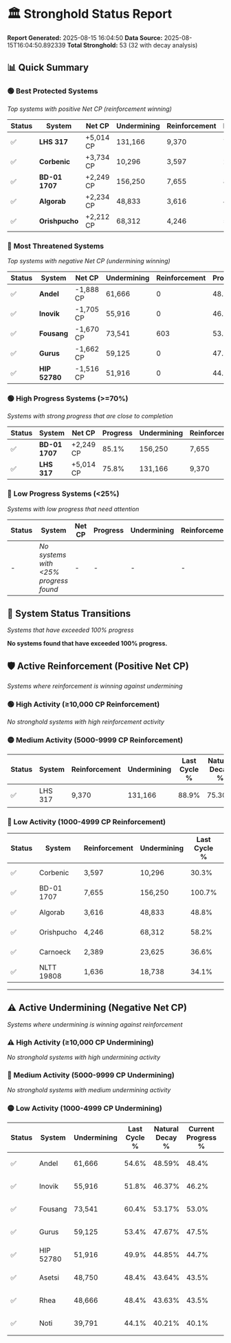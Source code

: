 # 🏛️ Stronghold Status Report

**Report Generated:** 2025-08-15 16:04:50
**Data Source:** 2025-08-15T16:04:50.892339
**Total Stronghold:** 53 (32 with decay analysis)

## 📊 Quick Summary

### 🟢 **Best Protected Systems**
*Top systems with positive Net CP (reinforcement winning)*

| Status | System | Net CP | Undermining | Reinforcement | Progress |
|--------|--------|--------|-------------|---------------|----------|
| ✅ | **LHS 317** | +5,014 CP | 131,166 | 9,370 | 75.8% |
| ✅ | **Corbenic** | +3,734 CP | 10,296 | 3,597 | 29.3% |
| ✅ | **BD-01 1707** | +2,249 CP | 156,250 | 7,655 | 85.1% |
| ✅ | **Algorab** | +2,234 CP | 48,833 | 3,616 | 43.9% |
| ✅ | **Orishpucho** | +2,212 CP | 68,312 | 4,246 | 51.4% |

### 🔴 **Most Threatened Systems**
*Top systems with negative Net CP (undermining winning)*

| Status | System | Net CP | Undermining | Reinforcement | Progress |
|--------|--------|--------|-------------|---------------|----------|
| ✅ | **Andel** | -1,888 CP | 61,666 | 0 | 48.4% |
| ✅ | **Inovik** | -1,705 CP | 55,916 | 0 | 46.2% |
| ✅ | **Fousang** | -1,670 CP | 73,541 | 603 | 53.0% |
| ✅ | **Gurus** | -1,662 CP | 59,125 | 0 | 47.5% |
| ✅ | **HIP 52780** | -1,516 CP | 51,916 | 0 | 44.7% |

### 🟢 **High Progress Systems (>=70%)**
*Systems with strong progress that are close to completion*

| Status | System | Net CP | Progress | Undermining | Reinforcement |
|--------|--------|--------|----------|-------------|---------------|
| ✅ | **BD-01 1707** | +2,249 CP | 85.1% | 156,250 | 7,655 |
| ✅ | **LHS 317** | +5,014 CP | 75.8% | 131,166 | 9,370 |

### 🔴 **Low Progress Systems (<25%)**
*Systems with low progress that need attention*

| Status | System | Net CP | Progress | Undermining | Reinforcement |
|--------|--------|--------|----------|-------------|---------------|
| - | *No systems with <25% progress found* | - | - | - | - |
## 🔄 System Status Transitions
*Systems that have exceeded 100% progress*

**No systems found that have exceeded 100% progress.**

## 🛡️ Active Reinforcement (Positive Net CP)
*Systems where reinforcement is winning against undermining*

### 🟢 High Activity (≥10,000 CP Reinforcement)

*No stronghold systems with high reinforcement activity*

### 🟡 Medium Activity (5000-9999 CP Reinforcement)

| Status | System | Reinforcement | Undermining | Last Cycle % | Natural Decay % | Current Progress % | Current CP | Net CP | Activity |
|--------|--------|---------------|-------------|--------------|-----------------|-------------------|------------|--------|----------|
| ✅ | LHS 317 | 9,370 | 131,166 | 88.9% | 75.30% | 75.8% | 758,000 | +5,014 | 🟡 Medium Reinforcement |

### 🔴 Low Activity (1000-4999 CP Reinforcement)

| Status | System | Reinforcement | Undermining | Last Cycle % | Natural Decay % | Current Progress % | Current CP | Net CP | Activity |
|--------|--------|---------------|-------------|--------------|-----------------|-------------------|------------|--------|----------|
| ✅ | Corbenic | 3,597 | 10,296 | 30.3% | 28.93% | 29.3% | 293,000 | +3,734 | 🔵 Low Reinforcement |
| ✅ | BD-01 1707 | 7,655 | 156,250 | 100.7% | 84.88% | 85.1% | 851,000 | +2,249 | 🔵 Low Reinforcement |
| ✅ | Algorab | 3,616 | 48,833 | 48.8% | 43.68% | 43.9% | 439,000 | +2,234 | 🔵 Low Reinforcement |
| ✅ | Orishpucho | 4,246 | 68,312 | 58.2% | 51.18% | 51.4% | 514,000 | +2,212 | 🔵 Low Reinforcement |
| ✅ | Carnoeck | 2,389 | 23,625 | 36.6% | 34.01% | 34.2% | 342,000 | +1,944 | 🔵 Low Reinforcement |
| ✅ | NLTT 19808 | 1,636 | 18,738 | 34.1% | 32.08% | 32.2% | 322,000 | +1,236 | 🔵 Low Reinforcement |


---

## ⚠️ Active Undermining (Negative Net CP)
*Systems where undermining is winning against reinforcement*

### ⚠️ High Activity (≥10,000 CP Undermining)

*No stronghold systems with high undermining activity*

### 🔶 Medium Activity (5000-9999 CP Undermining)

*No stronghold systems with medium undermining activity*

### 🟡 Low Activity (1000-4999 CP Undermining)

| Status | System | Undermining | Last Cycle % | Natural Decay % | Current Progress % | Reinforcement | Current CP | Net CP | Activity |
|--------|--------|-------------|--------------|-----------------|-------------------|---------------|------------|--------|----------|
| ✅ | Andel | 61,666 | 54.6% | 48.59% | 48.4% | 0 | 484,000 | -1,888 | 🟡 Low Undermining |
| ✅ | Inovik | 55,916 | 51.8% | 46.37% | 46.2% | 0 | 462,000 | -1,705 | 🟡 Low Undermining |
| ✅ | Fousang | 73,541 | 60.4% | 53.17% | 53.0% | 603 | 530,000 | -1,670 | 🟡 Low Undermining |
| ✅ | Gurus | 59,125 | 53.4% | 47.67% | 47.5% | 0 | 475,000 | -1,662 | 🟡 Low Undermining |
| ✅ | HIP 52780 | 51,916 | 49.9% | 44.85% | 44.7% | 0 | 447,000 | -1,516 | 🟡 Low Undermining |
| ✅ | Asetsi | 48,750 | 48.4% | 43.64% | 43.5% | 0 | 435,000 | -1,393 | 🟡 Low Undermining |
| ✅ | Rhea | 48,666 | 48.4% | 43.63% | 43.5% | 0 | 435,000 | -1,326 | 🟡 Low Undermining |
| ✅ | Noti | 39,791 | 44.1% | 40.21% | 40.1% | 0 | 401,000 | -1,052 | 🟡 Low Undermining |
